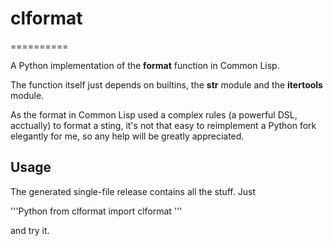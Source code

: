 # clformat
==========

A Python implementation of the **format** function in Common Lisp.

The function itself just depends on builtins, the **str** module and the **itertools** module.

As the format in Common Lisp used a complex rules (a powerful DSL, acctually) to format a sting, it's not that easy to reimplement a Python fork elegantly for me, so any help will be greatly appreciated.

## Usage

The generated single-file release contains all the stuff. Just

'''Python
from clformat import clformat
'''

and try it.

